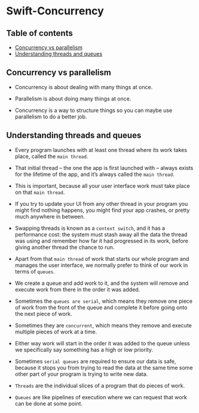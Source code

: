 # Swift-Concurrency

## Table of contents

* [Concurrency vs parallelism](#Concurrency-vs-parallelism)
* [Understanding threads and queues](#Understanding-threads-and-queues)


## Concurrency vs parallelism

- Concurrency is about dealing with many things at once.
- Parallelism is about doing many things at once.

- Concurrency is a way to structure things so you can maybe use parallelism to do a better job.


## Understanding threads and queues

- Every program launches with at least one thread where its work takes place, called the `main thread`.

- That initial thread – the one the app is first launched with – always exists for the lifetime of the app, and it’s always called the `main thread`.

- This is important, because all your user interface work must take place on that `main thread`.

- If you try to update your UI from any other thread in your program you might find nothing happens, you might find your app crashes, or pretty much anywhere in between.

- Swapping threads is known as a `context switch`, and it has a performance cost: the system must stash away all the data the thread was using and remember how far it had progressed in its work, before giving another thread the chance to run.

- Apart from that `main thread` of work that starts our whole program and manages the user interface, we normally prefer to think of our work in terms of `queues`.

- We create a queue and add work to it, and the system will remove and execute work from there in the order it was added.

- Sometimes the `queues are serial`, which means they remove one piece of work from the front of the queue and complete it before going onto the next piece of work.

- Sometimes they are `concurrent`, which means they remove and execute multiple pieces of work at a time.

- Either way work will start in the order it was added to the queue unless we specifically say something has a high or low priority.

- Sometimes `serial queues` are required to ensure our data is safe, because it stops you from trying to read the data at the same time some other part of your program is trying to write new data.

- `Threads` are the individual slices of a program that do pieces of work.

- `Queues` are like pipelines of execution where we can request that work can be done at some point.
